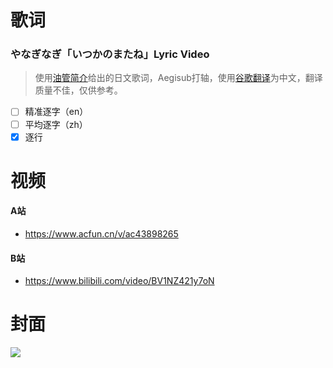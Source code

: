 # 歌词

### やなぎなぎ「いつかのまたね」Lyric Video

> 使用[油管简介](https://www.youtube.com/watch?v=NO3IorRshng)给出的日文歌词，Aegisub打轴，使用[谷歌翻译](https://translate-subtitles.com/zh-CN)为中文，翻译质量不佳，仅供参考。


- [ ] 精准逐字（en）
- [ ] 平均逐字（zh）
- [x] 逐行

# 视频

#### A站

- https://www.acfun.cn/v/ac43898265

#### B站

- https://www.bilibili.com/video/BV1NZ421y7oN

# 封面

![](https://i2.hdslb.com/bfs/archive/53e01d75e13658894ef311e24ffc8a958a41e26a.jpg@25p.webp)

